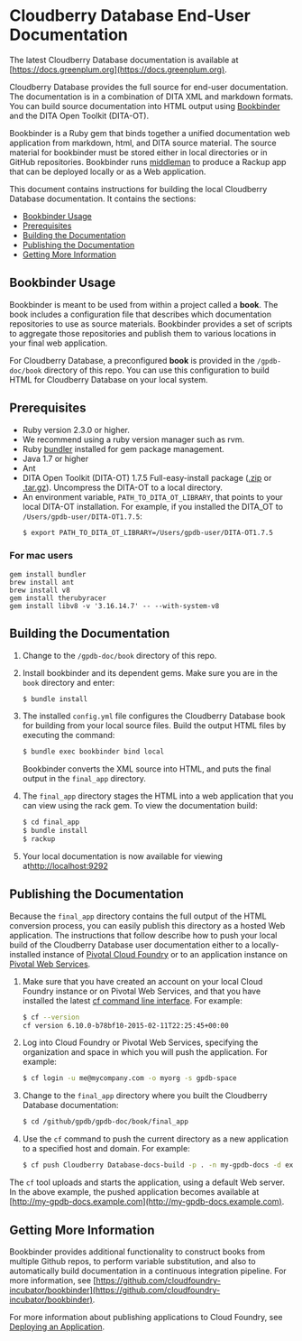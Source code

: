 # Cloudberry Database End-User Documentation

The latest Cloudberry Database documentation is available at [https://docs.greenplum.org](https://docs.greenplum.org).

Cloudberry Database provides the full source for end-user documentation. The documentation is in a combination of DITA XML and markdown formats. You can build source documentation into HTML output using [Bookbinder](https://github.com/cloudfoundry-incubator/bookbinder) and the DITA Open Toolkit (DITA-OT).  

Bookbinder is a Ruby gem that binds together a unified documentation web application from markdown, html, and DITA source material. The source material for bookbinder must be stored either in local directories or in GitHub repositories. Bookbinder runs [middleman](http://middlemanapp.com/) to produce a Rackup app that can be deployed locally or as a Web application.

This document contains instructions for building the local Cloudberry Database documentation. It contains the sections:

* [Bookbinder Usage](#usage)
* [Prerequisites](#prereq)
* [Building the Documentation](#building)
* [Publishing the Documentation](#publishing)
* [Getting More Information](#moreinfo)

<a name="usage"></a>
## Bookbinder Usage

Bookbinder is meant to be used from within a project called a **book**. The book includes a configuration file that describes which documentation repositories to use as source materials. Bookbinder provides a set of scripts to aggregate those repositories and publish them to various locations in your final web application.

For Cloudberry Database, a preconfigured **book** is provided in the `/gpdb-doc/book` directory of this repo.  You can use this configuration to build HTML for Cloudberry Database on your local system.

<a name="prereq"></a>
## Prerequisites

* Ruby version 2.3.0 or higher.
* We recommend using a ruby version manager such as rvm.
* Ruby [bundler](http://bundler.io/) installed for gem package management.
* Java 1.7 or higher
* Ant
* DITA Open Toolkit (DITA-OT) 1.7.5 Full-easy-install package ([.zip](https://sourceforge.net/projects/dita-ot/files/DITA-OT%20Stable%20Release/DITA%20Open%20Toolkit%201.7/DITA-OT1.7.5_full_easy_install_bin.zip/download) or [.tar.gz](https://sourceforge.net/projects/dita-ot/files/DITA-OT%20Stable%20Release/DITA%20Open%20Toolkit%201.7/DITA-OT1.7.5_full_easy_install_bin.tar.gz/download)). Uncompress the DITA-OT to a local directory.
* An environment variable, `PATH_TO_DITA_OT_LIBRARY`, that points to your local DITA-OT installation. For example, if you installed the DITA_OT to `/Users/gpdb-user/DITA-OT1.7.5`:
    ``` bash
    $ export PATH_TO_DITA_OT_LIBRARY=/Users/gpdb-user/DITA-OT1.7.5
    ```

### For mac users 
```
gem install bundler
brew install ant
brew install v8
gem install therubyracer
gem install libv8 -v '3.16.14.7' -- --with-system-v8
```

<a name="building"></a>
## Building the Documentation

1. Change to the `/gpdb-doc/book` directory of this repo.

2. Install bookbinder and its dependent gems. Make sure you are in the `book` directory and enter:
    ``` bash
    $ bundle install
    ```

3. The installed `config.yml` file configures the Cloudberry Database book for building from your local source files.  Build the output HTML files by executing the command:
    ``` bash
    $ bundle exec bookbinder bind local
    ```

   Bookbinder converts the XML source into HTML, and puts the final output in the `final_app` directory.
  
5. The `final_app` directory stages the HTML into a web application that you can view using the rack gem. To view the documentation build:

    ``` bash
    $ cd final_app
    $ bundle install
    $ rackup
    ```

6. Your local documentation is now available for viewing at[http://localhost:9292](http://localhost:9292)

<a name="publishing"></a>
## Publishing the Documentation
Because the `final_app` directory contains the full output of the HTML conversion process, you can easily publish this directory as a hosted Web application. The instructions that follow describe how to push your local build of the Cloudberry Database user documentation either to a locally-installed instance of [Pivotal Cloud Foundry](http://cloudfoundry.org/index.html) or to an application instance on [Pivotal Web Services](https://run.pivotal.io/).  

1. Make sure that you have created an account on your local Cloud Foundry instance or on Pivotal Web Services, and that you have installed the latest [cf command line interface](http://docs.cloudfoundry.org/devguide/installcf/). For example:

    ``` bash
    $ cf --version
    cf version 6.10.0-b78bf10-2015-02-11T22:25:45+00:00
    ```

2. Log into Cloud Foundry or Pivotal Web Services, specifying the organization and space in which you will push the application. For example:

    ``` bash
    $ cf login -u me@mycompany.com -o myorg -s gpdb-space
    ```

3. Change to the `final_app` directory where you built the Cloudberry Database documentation:

    ``` bash
    $ cd /github/gpdb/gpdb-doc/book/final_app
    ```
        
4. Use the `cf` command to push the current directory as a new application to a specified host and domain. For example:

    ``` bash
    $ cf push Cloudberry Database-docs-build -p . -n my-gpdb-docs -d example.com 
    ```

  The `cf` tool uploads and starts the application, using a default Web server. In the above example, the pushed application becomes available at [http://my-gpdb-docs.example.com](http://my-gpdb-docs.example.com).

<a name="moreinfo"></a>  
## Getting More Information

Bookbinder provides additional functionality to construct books from multiple Github repos, to perform variable substitution, and also to automatically build documentation in a continuous integration pipeline.  For more information, see [https://github.com/cloudfoundry-incubator/bookbinder](https://github.com/cloudfoundry-incubator/bookbinder).

For more information about publishing applications to Cloud Foundry, see [Deploying an Application](https://docs.pivotal.io/pivotalcf/devguide/deploy-apps/deploy-app.html).

